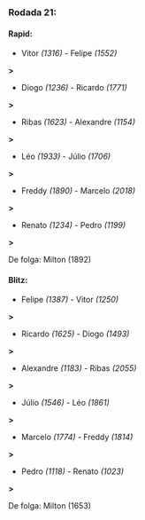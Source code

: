 ### Rodada 21:

#### Rapid:

* Vitor *(1316)*     -     Felipe *(1552)*

 **>** 
* Diogo *(1236)*     -     Ricardo *(1771)*

 **>** 
* Ribas *(1623)*     -     Alexandre *(1154)*

 **>** 
* Léo *(1933)*     -     Júlio *(1706)*

 **>** 
* Freddy *(1890)*     -     Marcelo *(2018)*

 **>** 
* Renato *(1234)*     -     Pedro *(1199)*

 **>** 

De folga: Milton (1892)

#### Blitz:

* Felipe *(1387)*     -     Vitor *(1250)*

 **>** 
* Ricardo *(1625)*     -     Diogo *(1493)*

 **>** 
* Alexandre *(1183)*     -     Ribas *(2055)*

 **>** 
* Júlio *(1546)*     -     Léo *(1861)*

 **>** 
* Marcelo *(1774)*     -     Freddy *(1814)*

 **>** 
* Pedro *(1118)*     -     Renato *(1023)*

 **>** 

De folga: Milton (1653)

